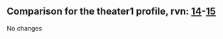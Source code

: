 ## Comparison for the theater1 profile, rvn: [14](https://github.com/PRO100KatYT/FortniteProfileRevisions/tree/main/profiles/theater1/14%20theater1.json)-[15](https://github.com/PRO100KatYT/FortniteProfileRevisions/tree/main/profiles/theater1/15%20theater1.json)

No changes
